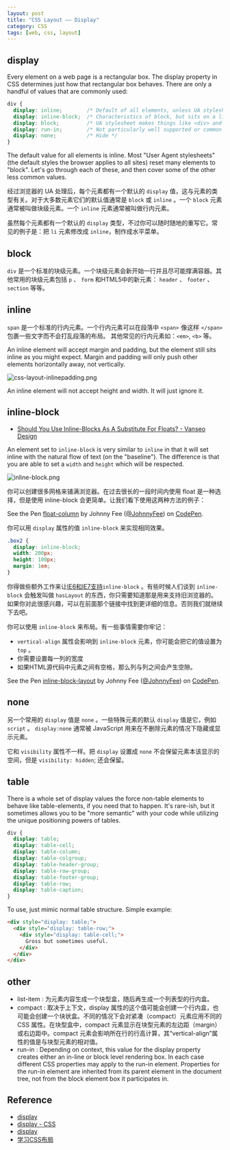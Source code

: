 ```yaml
---
layout: post
title: "CSS Layout —— Display"
category: CSS
tags: [web, css, layout]
--- 
```


## display

Every element on a web page is a rectangular box. The display property in CSS determines just how that rectangular box behaves. There are only a handful of values that are commonly used:

```css
div {
  display: inline;        /* Default of all elements, unless UA stylesheet overrides */
  display: inline-block;  /* Characteristics of block, but sits on a line */
  display: block;         /* UA stylesheet makes things like <div> and <section> block */
  display: run-in;        /* Not particularly well supported or common */
  display: none;          /* Hide */
}
```

<!--more-->

The default value for all elements is inline. Most "User Agent stylesheets" (the default styles the browser applies to all sites) reset many elements to "block". Let's go through each of these, and then cover some of the other less common values.

经过浏览器的 UA 处理后，每个元素都有一个默认的 `display` 值，这与元素的类型有关。对于大多数元素它们的默认值通常是 `block` 或 `inline` 。一个 `block` 元素通常被叫做块级元素。一个 `inline` 元素通常被叫做行内元素。

虽然每个元素都有一个默认的 `display` 类型，不过你可以随时随地的重写它。常见的例子是：把 `li` 元素修改成 `inline`，制作成水平菜单。

## block

`div` 是一个标准的块级元素。一个块级元素会新开始一行并且尽可能撑满容器。其他常用的块级元素包括 `p` 、 `form` 和HTML5中的新元素： `header` 、 `footer` 、 `section` 等等。

## inline

`span` 是一个标准的行内元素。一个行内元素可以在段落中 `<span>` <span style="border:1px solid #FFCCD1">像这样</span> `</span>`包裹一些文字而不会打乱段落的布局。 其他常见的行内元素如：`<em>`, `<b>` 等。

An inline element will accept margin and padding, but the element still sits inline as you might expect. Margin and padding will only push other elements horizontally away, not vertically.

![css-layout-inlinepadding.png](http://johnnyimages.qiniudn.com/css-layout-inlinepadding.png)

An inline element will not accept height and width. It will just ignore it.

## inline-block

- [Should You Use Inline-Blocks As A Substitute For Floats? - Vanseo Design](http://www.vanseodesign.com/css/inline-blocks/)

An element set to `inline-block` is very similar to `inline` in that it will set inline with the natural flow of text (on the "baseline"). The difference is that you are able to set a `width` and `height` which will be respected.

![inline-block.png ](http://johnnyimages.qiniudn.com/inline-block.png)

你可以创建很多网格来铺满浏览器。在过去很长的一段时间内使用 float 是一种选择，但是使用 inline-block 会更简单。让我们看下使用这两种方法的例子：

<p data-height="268" data-theme-id="0" data-slug-hash="bnEtH" data-default-tab="result" class='codepen'>See the Pen <a href='http://codepen.io/JohnnyFee/pen/bnEtH/'>float-column</a> by Johnny Fee (<a href='http://codepen.io/JohnnyFee'>@JohnnyFee</a>) on <a href='http://codepen.io'>CodePen</a>.</p>

你可以用 `display` 属性的值 `inline-block` 来实现相同效果。

```css
.box2 {
  display: inline-block;
  width: 200px;
  height: 100px;
  margin: 1em;
}
```

你得做些额外工作来让[IE6和IE7支持](http://blog.mozilla.org/webdev/2009/02/20/cross-browser-inline-block/)`inline-block` 。有些时候人们谈到 `inline-block` 会触发叫做 `hasLayout` 的东西，你只需要知道那是用来支持旧浏览器的。如果你对此很感兴趣，可以在前面那个链接中找到更详细的信息。否则我们就继续下去吧。

你可以使用 `inline-block` 来布局。有一些事情需要你牢记： 

* `vertical-align` 属性会影响到 `inline-block` 元素，你可能会把它的值设置为 `top` 。
* 你需要设置每一列的宽度
* 如果HTML源代码中元素之间有空格，那么列与列之间会产生空隙。

<p data-height="268" data-theme-id="0" data-slug-hash="tcoGy" data-default-tab="result" class='codepen'>See the Pen <a href='http://codepen.io/JohnnyFee/pen/tcoGy/'>inline-block-layout</a> by Johnny Fee (<a href='http://codepen.io/JohnnyFee'>@JohnnyFee</a>) on <a href='http://codepen.io'>CodePen</a>.</p>

## none

另一个常用的 `display` 值是 `none` 。一些特殊元素的默认 `display` 值是它，例如 `script` 。 `display:none` 通常被 JavaScript 用来在不删除元素的情况下隐藏或显示元素。 

它和 `visibility` 属性不一样。把 `display` 设置成 `none` 不会保留元素本该显示的空间，但是 `visibility: hidden`; 还会保留。

## table

There is a whole set of display values the force non-table elements to behave like table-elements, if you need that to happen. It's rare-ish, but it sometimes allows you to be "more semantic" with your code while utilizing the unique positioning powers of tables.

```css
div {
  display: table;
  display: table-cell;
  display: table-column;
  display: table-colgroup;
  display: table-header-group;
  display: table-row-group;
  display: table-footer-group;
  display: table-row;
  display: table-caption;
}
```

To use, just mimic normal table structure. Simple example:

```html
<div style="display: table;">
  <div style="display: table-row;">
    <div style="display: table-cell;">
      Gross but sometimes useful.
    </div>
  </div>
</div>
```

## other

- list-item : 为元素内容生成一个块型盒，随后再生成一个列表型的行内盒。
- compact : 取决于上下文，display 属性的这个值可能会创建一个行内盒，也可能会创建一个块状盒。不同的情况下会对紧凑（compact）元素应用不同的 CSS 属性。在块型盒中，compact 元素显示在块型元素的左边距（margin）或右边距中。compact 元素会影响所在行的行高计算，其“vertical-align”属性的值是与块型元素的相对值。
- run-in : Depending on context, this value for the display property creates either an in-line or block level rendering box. In each case different CSS properties may apply to the run-in element. Properties for the run-in element are inherited from its parent element in the document tree, not from the block element box it participates in.

## Reference

- [display](http://css-tricks.com/almanac/properties/d/display/)
- [display - CSS](https://developer.mozilla.org/en-US/docs/Web/CSS/display)
- [display](http://css-tricks.com/almanac/properties/d/display/)
- [学习CSS布局](http://zh.learnlayout.com/)

<script async src="//codepen.io/assets/embed/ei.js"></script>
